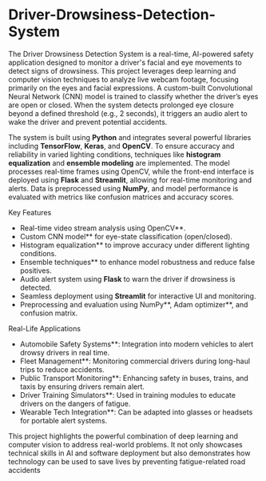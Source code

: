 # Driver-Drowsiness-Detection-System

The Driver Drowsiness Detection System is a real-time, AI-powered safety application designed to monitor a driver's facial and eye movements to detect signs of drowsiness. This project leverages deep learning and computer vision techniques to analyze live webcam footage, focusing primarily on the eyes and facial expressions. A custom-built Convolutional Neural Network (CNN) model is trained to classify whether the driver’s eyes are open or closed. When the system detects prolonged eye closure beyond a defined threshold (e.g., 2 seconds), it triggers an audio alert to wake the driver and prevent potential accidents.

The system is built using **Python** and integrates several powerful libraries including **TensorFlow**, **Keras**, and **OpenCV**. To ensure accuracy and reliability in varied lighting conditions, techniques like **histogram equalization** and **ensemble modeling** are implemented. The model processes real-time frames using OpenCV, while the front-end interface is deployed using **Flask** and **Streamlit**, allowing for real-time monitoring and alerts. Data is preprocessed using **NumPy**, and model performance is evaluated with metrics like confusion matrices and accuracy scores.

Key Features

* Real-time video stream analysis using OpenCV**.
* Custom CNN model** for eye-state classification (open/closed).
* Histogram equalization** to improve accuracy under different lighting conditions.
* Ensemble techniques** to enhance model robustness and reduce false positives.
* Audio alert system using **Flask** to warn the driver if drowsiness is detected.
* Seamless deployment using **Streamlit** for interactive UI and monitoring.
* Preprocessing and evaluation using NumPy**, Adam optimizer**, and confusion matrix.

Real-Life Applications

* Automobile Safety Systems**: Integration into modern vehicles to alert drowsy drivers in real time.
* Fleet Management**: Monitoring commercial drivers during long-haul trips to reduce accidents.
* Public Transport Monitoring**: Enhancing safety in buses, trains, and taxis by ensuring drivers remain alert.
* Driver Training Simulators**: Used in training modules to educate drivers on the dangers of fatigue.
* Wearable Tech Integration**: Can be adapted into glasses or headsets for portable alert systems.

This project highlights the powerful combination of deep learning and computer vision to address real-world problems. It not only showcases technical skills in AI and software deployment but also demonstrates how technology can be used to save lives by preventing fatigue-related road accidents

